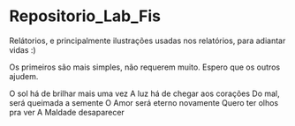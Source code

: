# Repositorio_Lab_Fis

Relátorios, e principalmente ilustrações usadas nos relatórios, para adiantar vidas :)

Os primeiros são mais simples, não requerem muito. Espero que os outros ajudem.

O sol há de brilhar mais uma vez
A luz há de chegar aos corações
Do mal, será queimada a semente
O Amor será eterno novamente
Quero ter olhos pra ver
A Maldade desaparecer
